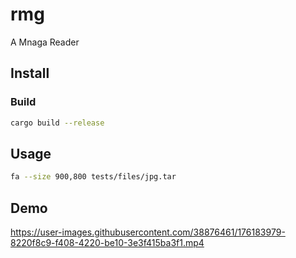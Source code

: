 # rmg

A Mnaga Reader

## Install

### Build

```bash
cargo build --release
```



## Usage


```bash
fa --size 900,800 tests/files/jpg.tar
```


## Demo

https://user-images.githubusercontent.com/38876461/176183979-8220f8c9-f408-4220-be10-3e3f415ba3f1.mp4

